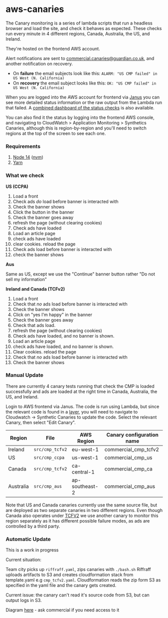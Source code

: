 # aws-canaries

The Canary monitoring is a series of lambda scripts that run a headless browser and load the site, and check it behaves as expected.
These checks run every minute in 4 different regions, Canada, Australia, the US, and Ireland.

They're hosted on the frontend AWS account.

Alert notifications are sent to commercial.canaries@guardian.co.uk, and another notification on recovery.

- On **failure** the email subjects look like this: `ALARM: "US CMP failed" in US West (N. California)`
- On **recovery** the email subject looks like this: `OK: "US CMP failed" in US West (N. California)`

When you are logged into the AWS account for frontend via [Janus](https://janus.gutools.co.uk/) you can see more detailed status information or the raw output from the Lambda run that failed.
A [combined dashboard of the status checks](https://eu-west-1.console.aws.amazon.com/cloudwatch/home?region=eu-west-1#dashboards:name=Commercial-Canaries;start=PT3H) is also available.

You can also find it the status by logging into the frontend AWS console, and navigating to CloudWatch > Application Monitoring > Synthetics Canaries, although this is region-by-region and you'll need to switch regions at the top of the screen to see each one.


### Requirements

1. [Node 14](https://nodejs.org/en/download/) ([nvm](https://github.com/nvm-sh/nvm))
2. [Yarn](https://classic.yarnpkg.com/en/docs/install/)

### What we check

**US (CCPA)**

1. Load a front
2. Check ads _do_ load before banner is interacted with
3. Check the banner shows
4. Click the button in the banner
5. Check the banner goes away
6. refresh the page (without clearing cookies)
7. Check ads have loaded
8. Load an article page
9. check ads have loaded
10. clear cookies. reload the page
11. Check ads load before banner is interacted with
12. check the banner shows

**Aus**

Same as US, except we use the "Continue" banner button rather "Do not sell my information"

**Ireland and Canada (TCFv2)**

1. Load a front
2. Check that _no_ ads load before banner is interacted with
3. Check the banner shows
4. Click on "yes I'm happy" in the banner
5. Check the banner goes away
6. Check that ads load.
7. refresh the page (without clearing cookies)
8. Check ads have loaded, and no banner is shown.
9. Load an article page
10. check ads have loaded, and no banner is shown.
11. Clear cookies. reload the page
12. Check that _no_ ads load before banner is interacted with
13. Check the banner shows

### Manual Update

There are currently 4 canary tests running that check the CMP is loaded successfully and ads are loaded at the right time in Canada, Australia, the US, and Ireland.

Login to AWS frontend via Janus. The code is run using Lambda, but since the relevant code is found in a [layer](https://docs.aws.amazon.com/lambda/latest/dg/invocation-layers.html?icmpid=docs_lambda_help), you will need to navigate to Cloudwatch -> Synthetic Canaries to update the code. Select the relevant Canary, then select "Edit Canary".

| Region          | File            | AWS Region     | Canary configuration name |
| --------------- | --------------- | -------------- | ------------------------- |
| Ireland         | `src/cmp_tcfv2` | eu-west-1      | commercial_cmp_tcfv2      |
| US              | `src/cmp_ccpa`  | us-west-1      | commercial_cmp_us         |
| Canada          | `src/cmp_tcfv2` | ca-central-1   | commercial_cmp_ca         |
| Australia       | `src/cmp_aus`   | ap-southeast-2 | commercial_cmp_aus        |

Note that US and Canada canaries currently use the same source file, but are deployed as two separate canaries in two different regions. Even though Canada also operates under [TCFV2](https://iabeurope.eu/tcf-2-0/) we use another canary to monitor this region separately as it has different possible failure modes, as ads are controlled by a third party.

### Automatic Update

This is a work in progress

Current situation:

Team city picks up `riffraff.yaml`, zips canaries with `./bash.sh`
Riffraff uploads artifacts to S3 and creates cloudformation stack from template.yaml e.g `cmp_tcfv2.yaml`.
Cloudformation reads the zip form S3 as specified in the yaml file and the canary gets created.

Current issue: the canary can't read it's source code from S3, but can output logs in S3.

Diagram [here](https://docs.google.com/presentation/d/1l8QFoq7siUWdJMRq_qc8vLcNf1iFhXH5aKx3Ok5xEu4/edit#slide=id.gb8f2b491c7_0_44) - ask commercial if you need access to it
